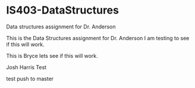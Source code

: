 # IS403-DataStructures
Data structures assignment for Dr. Anderson

This is the Data Structures assignment for Dr. Anderson
I am testing to see if this will work.


This is Bryce lets see if this will work.

Josh Harris Test

test push to master